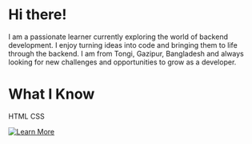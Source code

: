 <h1>Hi there!</h1>

I am a passionate learner currently exploring the world of backend development. I enjoy turning ideas into code and bringing them to life through the backend. I am from Tongi, Gazipur, Bangladesh and always looking for new challenges and opportunities to grow as a developer.

<h1>What I Know</h1>

HTML CSS

[![Learn More](https://img.shields.io/badge/-Learn%20More-blue)](https://www.example.com)

